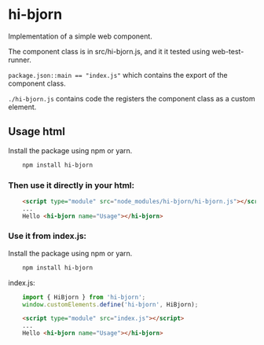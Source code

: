 # hi-bjorn

Implementation of a simple web component.

The component class is in src/hi-bjorn.js, and it it tested using web-test-runner.

`package.json::main == "index.js"`  which contains the export of the component class.

`./hi-bjorn.js` contains code the registers the component class as a 
custom element.

## Usage html

Install the package using npm or yarn.

```bash
    npm install hi-bjorn
```

### Then use it directly in your html:

```html
    <script type="module" src="node_modules/hi-bjorn/hi-bjorn.js"></script>
    ...
    Hello <hi-bjorn name="Usage"></hi-bjorn>
```

### Use it from index.js:


Install the package using npm or yarn.

```bash
    npm install hi-bjorn
```

index.js:
```javascript
    import { HiBjorn } from 'hi-bjorn';
    window.customElements.define('hi-bjorn', HiBjorn);
```

```html
    <script type="module" src="index.js"></script>
    ...
    Hello <hi-bjorn name="Usage"></hi-bjorn>
```
